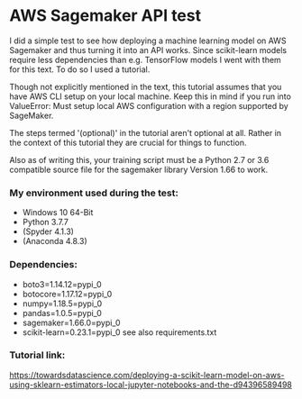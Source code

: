 # AWS Sagemaker API test

I did a simple test to see how deploying a machine learning model on AWS Sagemaker and thus turning it into an API works.
Since scikit-learn models require less dependencies than e.g. TensorFlow models I went with them for this text.
To do so I used a tutorial.

Though not explicitly mentioned in the text, this tutorial assumes that you have AWS CLI setup on your local machine.
Keep this in mind if you run into ValueError: Must setup local AWS configuration with a region supported by SageMaker.

The steps termed '(optional)' in the tutorial aren't optional at all. Rather in the context of this tutorial they are crucial for things to function.

Also as of writing this, your training script must be a Python 2.7 or 3.6 compatible source file for the sagemaker library Version 1.66 to work.

### My environment used during the test:
- Windows 10 64-Bit
- Python 3.7.7
- (Spyder 4.1.3)
- (Anaconda 4.8.3)

### Dependencies:
- boto3=1.14.12=pypi_0
- botocore=1.17.12=pypi_0
- numpy=1.18.5=pypi_0
- pandas=1.0.5=pypi_0
- sagemaker=1.66.0=pypi_0
- scikit-learn=0.23.1=pypi_0
see also requirements.txt

### Tutorial link:
https://towardsdatascience.com/deploying-a-scikit-learn-model-on-aws-using-sklearn-estimators-local-jupyter-notebooks-and-the-d94396589498